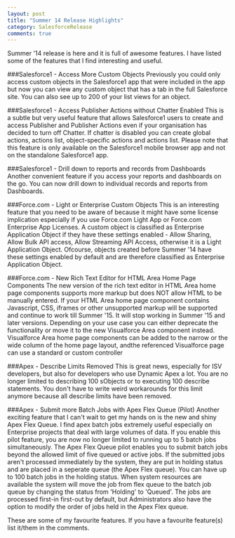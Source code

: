 ```yaml
---
layout: post
title: "Summer 14 Release Highlights"
category: SalesforceRelease
comments: true
---
```


Summer '14 release is here and it is full of awesome features. I have listed some of the features that I find interesting and useful.

###Salesforce1 - Access More Custom Objects
Previously you could only access custom objects in the Salesforce1 app that were included in the app but now you can view any custom object
that has a tab in the full Salesforce site. You can also see up to 200 of your list views for an object.

###Salesforce1 - Access Publisher Actions without Chatter Enabled
This is a subtle but very useful feature that allows Salesforce1 users to create and access Publisher and Publisher Actions even if your organisation has decided
to turn off Chatter. If chatter is disabled you can create global actions, actions list, object-specific actions and actions list.
Please note that this feature is only available on the Salesforce1 mobile browser app and not on the standalone Salesforce1 app.

###Salesforce1 - Drill down to reports and records from  Dashboards
Another convenient feature if you access your reports and dashboards on the go. You can now drill down to individual records and reports from Dashboards.

###Force.com - Light or Enterprise Custom Objects
This is an interesting feature that you need to be aware of because it might have some license implication especially if you use Force.com Light App or
Force.com Enterprise App Licenses. A custom object is classified as Enterprise Application Object if they have these settings enabled - Allow Sharing, 
Allow Bulk API access, Allow Streaming API Access, otherwise it is a Light Application Object. Ofcourse, objects created before Summer '14 have these
settings enabled by default and are therefore classified as Enterprise Application Object.

###Force.com - New Rich Text Editor for HTML Area Home Page Components
The new version of the rich text editor in HTML Area home page components supports more markup but does NOT allow HTML to be manually entered. If your HTML
Area home page component contains Javascript, CSS, iframes or other unsupported markup will be supported and continue to work till Summer '15. It will
stop working in Summer '15 and later versions. Depending on your use case you can either deprecate the functionality or move it to the new Visualforce Area component instead.
Visualforce Area home page components can be added to the narrow or the wide column of the home page layout, andthe referenced Visualforce page 
can use a standard or custom controller

###Apex - Describe Limits Removed
This is great news, especially for ISV developers, but also for developers who use Dynamic Apex a lot. You are no longer limited to describing 100
sObjects or to executing 100 describe statements. You don't have to write weird workarounds for this limit anymore because all describe limits have been 
removed. 

###Apex - Submit more Batch Jobs with Apex Flex Queue (Pilot)
Another exciting feature that I can't wait to get my hands on is the new and shiny Apex Flex Queue. I find apex batch jobs extremely useful especially on Enterprise projects that deal
with large volumes of data. If you enable this pilot feature, you are now no longer limited to running up to 5 batch jobs simultaneously. The Apex Flex Queue pilot enables you to submit
batch jobs beyond the allowed limit of five queued or active jobs. If the submitted jobs aren't processed immediately by the system, they are put in
holding status and are placed in a seperate queue (the Apex Flex queue). You can have up to 100 batch jobs in the holding status. When system resources
are available the system will move the job from flex queue to the batch job queue by changing the status from 'Holding' to 'Queued'.
The jobs are processed first-in first-out by default, but Administrators also have the option to modify the order of jobs held in the Apex Flex queue.

These are some of my favourite features. If you have a favourite feature(s) list it/them in the comments. 
